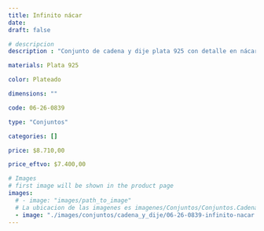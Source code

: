 ```yaml
---
title: Infinito nácar
date: 
draft: false

# descripcion
description : "Conjunto de cadena y dije plata 925 con detalle en nácar. Largo de cadena 40, 45 o 50 cm a elección."

materials: Plata 925

color: Plateado

dimensions: ""

code: 06-26-0839

type: "Conjuntos"

categories: []

price: $8.710,00

price_eftvo: $7.400,00

# Images
# first image will be shown in the product page
images:
  # - image: "images/path_to_image"
  # La ubicacion de las imagenes es imagenes/Conjuntos/Conjuntos.Cadena y Dije/06-26-0839-infinito-nacar
  - image: "./images/conjuntos/cadena_y_dije/06-26-0839-infinito-nacar.jpg"
---
```


